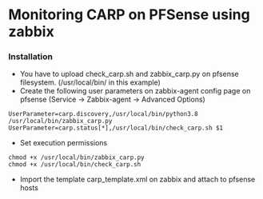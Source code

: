 # Monitoring CARP on PFSense using zabbix

### Installation

- You have to upload check_carp.sh and zabbix_carp.py on pfsense filesystem. (/usr/local/bin/ in this example)
- Create the following user parameters on zabbix-agent config page on pfsense (Service -> Zabbix-agent -> Advanced Options)
```
UserParameter=carp.discovery,/usr/local/bin/python3.8 /usr/local/bin/zabbix_carp.py
UserParameter=carp.status[*],/usr/local/bin/check_carp.sh $1
```
- Set execution permissions
```
chmod +x /usr/local/bin/zabbix_carp.py
chmod +x /usr/local/bin/check_carp.sh
``` 
- Import the template carp_template.xml on zabbix and attach to pfsense hosts
